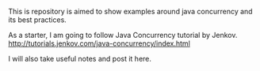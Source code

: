 This is repository is aimed to show examples around java concurrency and its best practices. 

As a starter, I am going to follow Java Concurrency tutorial by Jenkov. <br/> 
http://tutorials.jenkov.com/java-concurrency/index.html

I will also take useful notes and post it here.
